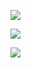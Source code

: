 
![](Pasted%20image%2020250805161218.png)

![](Pasted%20image%2020250805161248.png)

![](Pasted%20image%2020250805161306.png)









